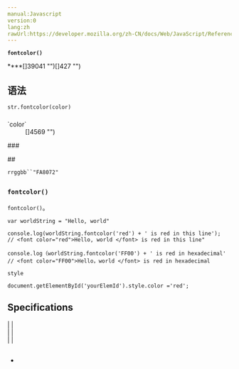 ```yaml
---
manual:Javascript
version:0
lang:zh
rawUrl:https://developer.mozilla.org/zh-CN/docs/Web/JavaScript/Reference/Global_Objects/String/fontcolor
---
```







**`fontcolor()`**



****[]39041 "")[]427 "")



## 语法<a name="语法"></a>

```
str.fontcolor(color)
```

### <a name="参数"></a>
<dl><dt id=''>`color`</dt><dd>[]4569 "")</dd></dl>
### <a name="返回值"></a>
<dl><dd></dd></dl>
## <a name="描述"></a>


`rrggbb``"FA8072"`


## <a name="例子"></a>

### `fontcolor()`<a name="使用_fontcolor()"></a>


`fontcolor()`。


```
var worldString = "Hello, world"

console.log(worldString.fontcolor('red') + ' is red in this line');
// <font color="red">Hello, world </font> is red in this line"

console.log（worldString.fontcolor('FF00') + ' is red in hexadecimal'
// <font color="FF00">Hello，world </font> is red in hexadecimal
```


`style`


```
document.getElementById('yourElemId').style.color ='red';

```

## Specifications<a name="Specifications"></a>

 |  |  
 |  |  
 |  |  


## <a name="浏览器兼容性"></a>


## <a name="也可以看看"></a>

* 



